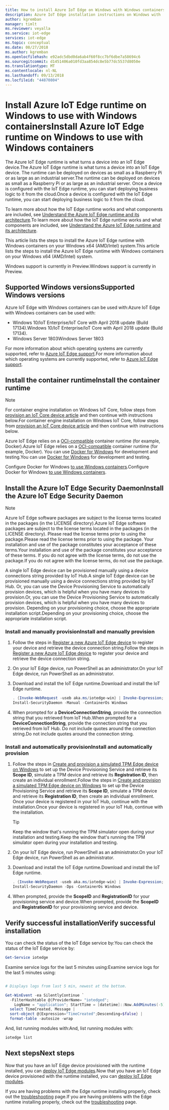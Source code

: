 ```yaml
---
title: How to install Azure IoT Edge on Windows with Windows containers | Microsoft Docs
description: Azure IoT Edge installation instructions on Windows with  Windows containers
author: kgremban
manager: timlt
ms.reviewer: veyalla
ms.service: iot-edge
services: iot-edge
ms.topic: conceptual
ms.date: 08/27/2018
ms.author: kgremban
ms.openlocfilehash: e92adc5dbd0da6ab4f60f8cc7bf6dbe7a58694c6
ms.sourcegitcommit: d1451406a010fd3aa854dc8e5b77dc5537d8050e
ms.translationtype: MT
ms.contentlocale: nl-NL
ms.lasthandoff: 09/13/2018
ms.locfileid: "44870804"
---
```

# <a name="install-azure-iot-edge-runtime-on-windows-to-use-with-windows-containers"></a><span data-ttu-id="61ef4-103">Install Azure IoT Edge runtime on Windows to use with Windows containers</span><span class="sxs-lookup"><span data-stu-id="61ef4-103">Install Azure IoT Edge runtime on Windows to use with Windows containers</span></span>

<span data-ttu-id="61ef4-104">The Azure IoT Edge runtime is what turns a device into an IoT Edge device.</span><span class="sxs-lookup"><span data-stu-id="61ef4-104">The Azure IoT Edge runtime is what turns a device into an IoT Edge device.</span></span> <span data-ttu-id="61ef4-105">The runtime can be deployed on devices as small as a Raspberry Pi or as large as an industrial server.</span><span class="sxs-lookup"><span data-stu-id="61ef4-105">The runtime can be deployed on devices as small as a Raspberry Pi or as large as an industrial server.</span></span> <span data-ttu-id="61ef4-106">Once a device is configured with the IoT Edge runtime, you can start deploying business logic to it from the cloud.</span><span class="sxs-lookup"><span data-stu-id="61ef4-106">Once a device is configured with the IoT Edge runtime, you can start deploying business logic to it from the cloud.</span></span> 

<span data-ttu-id="61ef4-107">To learn more about how the IoT Edge runtime works and what components are included, see [Understand the Azure IoT Edge runtime and its architecture](iot-edge-runtime.md).</span><span class="sxs-lookup"><span data-stu-id="61ef4-107">To learn more about how the IoT Edge runtime works and what components are included, see [Understand the Azure IoT Edge runtime and its architecture](iot-edge-runtime.md).</span></span>

<span data-ttu-id="61ef4-108">This article lists the steps to install the Azure IoT Edge runtime with Windows containers on your Windows x64 (AMD/Intel) system.</span><span class="sxs-lookup"><span data-stu-id="61ef4-108">This article lists the steps to install the Azure IoT Edge runtime with Windows containers on your Windows x64 (AMD/Intel) system.</span></span> 

<span data-ttu-id="61ef4-109">Windows support is currently in Preview.</span><span class="sxs-lookup"><span data-stu-id="61ef4-109">Windows support is currently in Preview.</span></span>

## <a name="supported-windows-versions"></a><span data-ttu-id="61ef4-110">Supported Windows versions</span><span class="sxs-lookup"><span data-stu-id="61ef4-110">Supported Windows versions</span></span>
<span data-ttu-id="61ef4-111">Azure IoT Edge with Windows containers can be used with:</span><span class="sxs-lookup"><span data-stu-id="61ef4-111">Azure IoT Edge with Windows containers can be used with:</span></span>
  * <span data-ttu-id="61ef4-112">Windows 10/IoT Enterprise/IoT Core with April 2018 update (Build 17134).</span><span class="sxs-lookup"><span data-stu-id="61ef4-112">Windows 10/IoT Enterprise/IoT Core with April 2018 update (Build 17134).</span></span>
  * <span data-ttu-id="61ef4-113">Windows Server 1803</span><span class="sxs-lookup"><span data-stu-id="61ef4-113">Windows Server 1803</span></span>

<span data-ttu-id="61ef4-114">For more information about which operating systems are currently supported, refer to [Azure IoT Edge support](support.md#operating-systems).</span><span class="sxs-lookup"><span data-stu-id="61ef4-114">For more information about which operating systems are currently supported, refer to [Azure IoT Edge support](support.md#operating-systems).</span></span>

## <a name="install-the-container-runtime"></a><span data-ttu-id="61ef4-115">Install the container runtime</span><span class="sxs-lookup"><span data-stu-id="61ef4-115">Install the container runtime</span></span> 

>[!NOTE]
><span data-ttu-id="61ef4-116">For container engine installation on Windows IoT Core, follow steps from [provision an IoT Core device article][lnk-iot-core] and then continue with instructions below.</span><span class="sxs-lookup"><span data-stu-id="61ef4-116">For container engine installation on Windows IoT Core, follow steps from [provision an IoT Core device article][lnk-iot-core] and then continue with instructions below.</span></span>

<span data-ttu-id="61ef4-117">Azure IoT Edge relies on a [OCI-compatible][lnk-oci] container runtime (for example, Docker).</span><span class="sxs-lookup"><span data-stu-id="61ef4-117">Azure IoT Edge relies on a [OCI-compatible][lnk-oci] container runtime (for example, Docker).</span></span> <span data-ttu-id="61ef4-118">You can use [Docker for Windows][lnk-docker-for-windows] for development and testing.</span><span class="sxs-lookup"><span data-stu-id="61ef4-118">You can use [Docker for Windows][lnk-docker-for-windows] for development and testing.</span></span> 

<span data-ttu-id="61ef4-119">Configure Docker for Windows [to use Windows containers][lnk-docker-config].</span><span class="sxs-lookup"><span data-stu-id="61ef4-119">Configure Docker for Windows [to use Windows containers][lnk-docker-config].</span></span>

## <a name="install-the-azure-iot-edge-security-daemon"></a><span data-ttu-id="61ef4-120">Install the Azure IoT Edge Security Daemon</span><span class="sxs-lookup"><span data-stu-id="61ef4-120">Install the Azure IoT Edge Security Daemon</span></span>

>[!NOTE]
><span data-ttu-id="61ef4-121">Azure IoT Edge software packages are subject to the license terms located in the packages (in the LICENSE directory).</span><span class="sxs-lookup"><span data-stu-id="61ef4-121">Azure IoT Edge software packages are subject to the license terms located in the packages (in the LICENSE directory).</span></span> <span data-ttu-id="61ef4-122">Please read the license terms prior to using the package.</span><span class="sxs-lookup"><span data-stu-id="61ef4-122">Please read the license terms prior to using the package.</span></span> <span data-ttu-id="61ef4-123">Your installation and use of the package constitutes your acceptance of these terms.</span><span class="sxs-lookup"><span data-stu-id="61ef4-123">Your installation and use of the package constitutes your acceptance of these terms.</span></span> <span data-ttu-id="61ef4-124">If you do not agree with the license terms, do not use the package.</span><span class="sxs-lookup"><span data-stu-id="61ef4-124">If you do not agree with the license terms, do not use the package.</span></span>

<span data-ttu-id="61ef4-125">A single IoT Edge device can be provisioned manually using a device connections string provided by IoT Hub.</span><span class="sxs-lookup"><span data-stu-id="61ef4-125">A single IoT Edge device can be provisioned manually using a device connections string provided by IoT Hub.</span></span> <span data-ttu-id="61ef4-126">Or, you can use the Device Provisioning Service to automatically provision devices, which is helpful when you have many devices to provision.</span><span class="sxs-lookup"><span data-stu-id="61ef4-126">Or, you can use the Device Provisioning Service to automatically provision devices, which is helpful when you have many devices to provision.</span></span> <span data-ttu-id="61ef4-127">Depending on your provisioning choice, choose the appropriate installation script.</span><span class="sxs-lookup"><span data-stu-id="61ef4-127">Depending on your provisioning choice, choose the appropriate installation script.</span></span> 

### <a name="install-and-manually-provision"></a><span data-ttu-id="61ef4-128">Install and manually provision</span><span class="sxs-lookup"><span data-stu-id="61ef4-128">Install and manually provision</span></span>

1. <span data-ttu-id="61ef4-129">Follow the steps in [Register a new Azure IoT Edge device][lnk-dcs] to register your device and retrieve the device connection string.</span><span class="sxs-lookup"><span data-stu-id="61ef4-129">Follow the steps in [Register a new Azure IoT Edge device][lnk-dcs] to register your device and retrieve the device connection string.</span></span> 

2. <span data-ttu-id="61ef4-130">On your IoT Edge device, run PowerShell as an administrator.</span><span class="sxs-lookup"><span data-stu-id="61ef4-130">On your IoT Edge device, run PowerShell as an administrator.</span></span> 

3. <span data-ttu-id="61ef4-131">Download and install the IoT Edge runtime.</span><span class="sxs-lookup"><span data-stu-id="61ef4-131">Download and install the IoT Edge runtime.</span></span> 

   ```powershell
   . {Invoke-WebRequest -useb aka.ms/iotedge-win} | Invoke-Expression; `
   Install-SecurityDaemon -Manual -ContainerOs Windows
   ```

4. <span data-ttu-id="61ef4-132">When prompted for a **DeviceConnectionString**, provide the connection string that you retrieved from IoT Hub.</span><span class="sxs-lookup"><span data-stu-id="61ef4-132">When prompted for a **DeviceConnectionString**, provide the connection string that you retrieved from IoT Hub.</span></span> <span data-ttu-id="61ef4-133">Do not include quotes around the connection string.</span><span class="sxs-lookup"><span data-stu-id="61ef4-133">Do not include quotes around the connection string.</span></span> 

### <a name="install-and-automatically-provision"></a><span data-ttu-id="61ef4-134">Install and automatically provision</span><span class="sxs-lookup"><span data-stu-id="61ef4-134">Install and automatically provision</span></span>

1. <span data-ttu-id="61ef4-135">Follow the steps in [Create and provision a simulated TPM Edge device on Windows][lnk-dps] to set up the Device Provisioning Service and retrieve its **Scope ID**, simulate a TPM device and retrieve its **Registration ID**, then create an individual enrollment.</span><span class="sxs-lookup"><span data-stu-id="61ef4-135">Follow the steps in [Create and provision a simulated TPM Edge device on Windows][lnk-dps] to set up the Device Provisioning Service and retrieve its **Scope ID**, simulate a TPM device and retrieve its **Registration ID**, then create an individual enrollment.</span></span> <span data-ttu-id="61ef4-136">Once your device is registered in your IoT Hub, continue with the installation.</span><span class="sxs-lookup"><span data-stu-id="61ef4-136">Once your device is registered in your IoT Hub, continue with the installation.</span></span>  

   >[!TIP]
   ><span data-ttu-id="61ef4-137">Keep the window that's running the TPM simulator open during your installation and testing.</span><span class="sxs-lookup"><span data-stu-id="61ef4-137">Keep the window that's running the TPM simulator open during your installation and testing.</span></span> 

2. <span data-ttu-id="61ef4-138">On your IoT Edge device, run PowerShell as an administrator.</span><span class="sxs-lookup"><span data-stu-id="61ef4-138">On your IoT Edge device, run PowerShell as an administrator.</span></span> 

3. <span data-ttu-id="61ef4-139">Download and install the IoT Edge runtime.</span><span class="sxs-lookup"><span data-stu-id="61ef4-139">Download and install the IoT Edge runtime.</span></span> 

   ```powershell
   . {Invoke-WebRequest -useb aka.ms/iotedge-win} | Invoke-Expression; `
   Install-SecurityDaemon -Dps -ContainerOs Windows
   ```

4. <span data-ttu-id="61ef4-140">When prompted, provide the **ScopeID** and **RegistrationID** for your provisioning service and device.</span><span class="sxs-lookup"><span data-stu-id="61ef4-140">When prompted, provide the **ScopeID** and **RegistrationID** for your provisioning service and device.</span></span> 

## <a name="verify-successful-installation"></a><span data-ttu-id="61ef4-141">Verify successful installation</span><span class="sxs-lookup"><span data-stu-id="61ef4-141">Verify successful installation</span></span>

<span data-ttu-id="61ef4-142">You can check the status of the IoT Edge service by:</span><span class="sxs-lookup"><span data-stu-id="61ef4-142">You can check the status of the IoT Edge service by:</span></span> 

```powershell
Get-Service iotedge
```

<span data-ttu-id="61ef4-143">Examine service logs for the last 5 minutes using:</span><span class="sxs-lookup"><span data-stu-id="61ef4-143">Examine service logs for the last 5 minutes using:</span></span>

```powershell

# Displays logs from last 5 min, newest at the bottom.

Get-WinEvent -ea SilentlyContinue `
  -FilterHashtable @{ProviderName= "iotedged";
    LogName = "application"; StartTime = [datetime]::Now.AddMinutes(-5)} |
  select TimeCreated, Message |
  sort-object @{Expression="TimeCreated";Descending=$false} |
  format-table -autosize -wrap
```

<span data-ttu-id="61ef4-144">And, list running modules with:</span><span class="sxs-lookup"><span data-stu-id="61ef4-144">And, list running modules with:</span></span>

```powershell
iotedge list
```

## <a name="next-steps"></a><span data-ttu-id="61ef4-145">Next steps</span><span class="sxs-lookup"><span data-stu-id="61ef4-145">Next steps</span></span>

<span data-ttu-id="61ef4-146">Now that you have an IoT Edge device provisioned with the runtime installed, you can [deploy IoT Edge modules][lnk-modules].</span><span class="sxs-lookup"><span data-stu-id="61ef4-146">Now that you have an IoT Edge device provisioned with the runtime installed, you can [deploy IoT Edge modules][lnk-modules].</span></span>

<span data-ttu-id="61ef4-147">If you are having problems with the Edge runtime installing properly, check out the [troubleshooting][lnk-trouble] page.</span><span class="sxs-lookup"><span data-stu-id="61ef4-147">If you are having problems with the Edge runtime installing properly, check out the [troubleshooting][lnk-trouble] page.</span></span>


<!-- Images -->
[img-nat]: ./media/how-to-install-iot-edge-windows-with-windows/nat.png

<!-- Links -->
[lnk-docker-config]: https://docs.docker.com/docker-for-windows/#switch-between-windows-and-linux-containers
[lnk-dcs]: how-to-register-device-portal.md
[lnk-dps]: how-to-auto-provision-simulated-device-windows.md
[lnk-oci]: https://www.opencontainers.org/
[lnk-moby]: https://mobyproject.org/
[lnk-trouble]: troubleshoot.md
[lnk-docker-for-windows]: https://www.docker.com/docker-windows
[lnk-iot-core]: how-to-install-iot-core.md
[lnk-modules]: how-to-deploy-modules-portal.md
